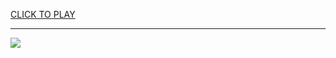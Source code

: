 
<a href="https://premium76.site?title=unblocked_games_premium_gameplay&ref=13M">CLICK TO PLAY</a></h3>
<hr>

<a href="https://premium76.site?title=unblocked_games_premium_gameplay&ref=13M"><img src="https://clearcache.store/games.png"></a>


